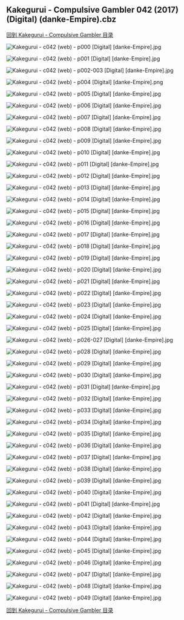 ## Kakegurui - Compulsive Gambler 042 (2017) (Digital) (danke-Empire).cbz


[回到 Kakegurui - Compulsive Gambler 目录](https://github.com/alicewish/markdown/blob/master/series/Kakegurui-Compulsive-Gambler.md)


![Kakegurui - c042 (web) - p000 [Digital] [danke-Empire].jpg](https://wx1.sinaimg.cn/large/6a9fdecagy1fp1x6uh5jmj20p00zv49y.jpg)

![Kakegurui - c042 (web) - p001 [Digital] [danke-Empire].jpg](https://wx1.sinaimg.cn/large/6a9fdecagy1fp1x72y8ohj20p00zvwql.jpg)

![Kakegurui - c042 (web) - p002-003 [Digital] [danke-Empire].jpg](https://wx1.sinaimg.cn/large/6a9fdecagy1fp1x78wef6j21e00zvwzl.jpg)

![Kakegurui - c042 (web) - p004 [Digital] [danke-Empire].png](https://wx1.sinaimg.cn/large/6a9fdecagy1fltas1hda3j20p00zv06l.jpg)

![Kakegurui - c042 (web) - p005 [Digital] [danke-Empire].jpg](https://wx1.sinaimg.cn/large/6a9fdecagy1fp1x7dos04j20p00zvk4i.jpg)

![Kakegurui - c042 (web) - p006 [Digital] [danke-Empire].jpg](https://wx1.sinaimg.cn/large/6a9fdecagy1fp1x7hzuzzj20p00zv15u.jpg)

![Kakegurui - c042 (web) - p007 [Digital] [danke-Empire].jpg](https://wx1.sinaimg.cn/large/6a9fdecagy1fp1x7mrm0cj20p00zv48f.jpg)

![Kakegurui - c042 (web) - p008 [Digital] [danke-Empire].jpg](https://wx1.sinaimg.cn/large/6a9fdecagy1fp1x7qkg4xj20p00zv495.jpg)

![Kakegurui - c042 (web) - p009 [Digital] [danke-Empire].jpg](https://wx1.sinaimg.cn/large/6a9fdecagy1fp1x7v7wh9j20p00zvwoi.jpg)

![Kakegurui - c042 (web) - p010 [Digital] [danke-Empire].jpg](https://wx1.sinaimg.cn/large/6a9fdecagy1fp1x801a9xj20p00zvtk8.jpg)

![Kakegurui - c042 (web) - p011 [Digital] [danke-Empire].jpg](https://wx1.sinaimg.cn/large/6a9fdecagy1fp1x8498y2j20p00zv49c.jpg)

![Kakegurui - c042 (web) - p012 [Digital] [danke-Empire].jpg](https://wx1.sinaimg.cn/large/6a9fdecagy1fp1x8b02z2j20p00zvh1r.jpg)

![Kakegurui - c042 (web) - p013 [Digital] [danke-Empire].jpg](https://wx1.sinaimg.cn/large/6a9fdecagy1fp1x8gf9szj20p00zvdud.jpg)

![Kakegurui - c042 (web) - p014 [Digital] [danke-Empire].jpg](https://wx1.sinaimg.cn/large/6a9fdecagy1fp1x8kmez6j20p00zvdtr.jpg)

![Kakegurui - c042 (web) - p015 [Digital] [danke-Empire].jpg](https://wx1.sinaimg.cn/large/6a9fdecagy1fp1x8pf87aj20p00zvgwf.jpg)

![Kakegurui - c042 (web) - p016 [Digital] [danke-Empire].jpg](https://wx1.sinaimg.cn/large/6a9fdecagy1fp1x8tou5fj20p00zvk2s.jpg)

![Kakegurui - c042 (web) - p017 [Digital] [danke-Empire].jpg](https://wx1.sinaimg.cn/large/6a9fdecagy1fp1x8zc5kdj20p00zvnei.jpg)

![Kakegurui - c042 (web) - p018 [Digital] [danke-Empire].jpg](https://wx1.sinaimg.cn/large/6a9fdecagy1fp1x9391qlj20p00zvtkt.jpg)

![Kakegurui - c042 (web) - p019 [Digital] [danke-Empire].jpg](https://wx1.sinaimg.cn/large/6a9fdecagy1fp1x97m8vsj20p00zvh0y.jpg)

![Kakegurui - c042 (web) - p020 [Digital] [danke-Empire].jpg](https://wx1.sinaimg.cn/large/6a9fdecagy1fp1x9fi6e9j20p00zvk4d.jpg)

![Kakegurui - c042 (web) - p021 [Digital] [danke-Empire].jpg](https://wx1.sinaimg.cn/large/6a9fdecagy1fp1x9lw2e2j20p00zv4bk.jpg)

![Kakegurui - c042 (web) - p022 [Digital] [danke-Empire].jpg](https://wx1.sinaimg.cn/large/6a9fdecagy1fp1x9q6hndj20p00zvwrm.jpg)

![Kakegurui - c042 (web) - p023 [Digital] [danke-Empire].jpg](https://wx1.sinaimg.cn/large/6a9fdecagy1fp1x9unmpcj20p00zvqei.jpg)

![Kakegurui - c042 (web) - p024 [Digital] [danke-Empire].jpg](https://wx1.sinaimg.cn/large/6a9fdecagy1fp1x9yj1q1j20p00zvgw9.jpg)

![Kakegurui - c042 (web) - p025 [Digital] [danke-Empire].jpg](https://wx1.sinaimg.cn/large/6a9fdecagy1fp1xa43nkvj20p00zvdur.jpg)

![Kakegurui - c042 (web) - p026-027 [Digital] [danke-Empire].jpg](https://wx1.sinaimg.cn/large/6a9fdecagy1fp1xa9ilg6j21e00zv4qp.jpg)

![Kakegurui - c042 (web) - p028 [Digital] [danke-Empire].jpg](https://wx1.sinaimg.cn/large/6a9fdecagy1fp1xaeshf5j20p00zvnah.jpg)

![Kakegurui - c042 (web) - p029 [Digital] [danke-Empire].jpg](https://wx1.sinaimg.cn/large/6a9fdecagy1fp1xaiw5dij20p00zvqgl.jpg)

![Kakegurui - c042 (web) - p030 [Digital] [danke-Empire].jpg](https://wx1.sinaimg.cn/large/6a9fdecagy1fp1xanb38oj20p00zvann.jpg)

![Kakegurui - c042 (web) - p031 [Digital] [danke-Empire].jpg](https://wx1.sinaimg.cn/large/6a9fdecagy1fp1xarfjj6j20p00zvqhv.jpg)

![Kakegurui - c042 (web) - p032 [Digital] [danke-Empire].jpg](https://wx1.sinaimg.cn/large/6a9fdecagy1fp1xaxmty9j20p00zvn9k.jpg)

![Kakegurui - c042 (web) - p033 [Digital] [danke-Empire].jpg](https://wx1.sinaimg.cn/large/6a9fdecagy1fp1xb51wi0j20p00zvwsc.jpg)

![Kakegurui - c042 (web) - p034 [Digital] [danke-Empire].jpg](https://wx1.sinaimg.cn/large/6a9fdecagy1fp1xbb49plj20p00zvwu7.jpg)

![Kakegurui - c042 (web) - p035 [Digital] [danke-Empire].jpg](https://wx1.sinaimg.cn/large/6a9fdecagy1fp1xbglmhej20p00zvdtq.jpg)

![Kakegurui - c042 (web) - p036 [Digital] [danke-Empire].jpg](https://wx1.sinaimg.cn/large/6a9fdecagy1fp1xbloiajj20p00zvdtt.jpg)

![Kakegurui - c042 (web) - p037 [Digital] [danke-Empire].jpg](https://wx1.sinaimg.cn/large/6a9fdecagy1fp1xbr29ayj20p00zvqfy.jpg)

![Kakegurui - c042 (web) - p038 [Digital] [danke-Empire].jpg](https://wx1.sinaimg.cn/large/6a9fdecagy1fp1xbv7gfjj20p00zvk36.jpg)

![Kakegurui - c042 (web) - p039 [Digital] [danke-Empire].jpg](https://wx1.sinaimg.cn/large/6a9fdecagy1fp1xbzkks2j20p00zvgwv.jpg)

![Kakegurui - c042 (web) - p040 [Digital] [danke-Empire].jpg](https://wx1.sinaimg.cn/large/6a9fdecagy1fp1xc461qzj20p00zvgwy.jpg)

![Kakegurui - c042 (web) - p041 [Digital] [danke-Empire].jpg](https://wx1.sinaimg.cn/large/6a9fdecagy1fp1xc8d3gwj20p00zvdtd.jpg)

![Kakegurui - c042 (web) - p042 [Digital] [danke-Empire].jpg](https://wx1.sinaimg.cn/large/6a9fdecagy1fp1xceo9coj20p00zvwr1.jpg)

![Kakegurui - c042 (web) - p043 [Digital] [danke-Empire].jpg](https://wx1.sinaimg.cn/large/6a9fdecagy1fp1xcjuuk8j20p00zvwsf.jpg)

![Kakegurui - c042 (web) - p044 [Digital] [danke-Empire].jpg](https://wx1.sinaimg.cn/large/6a9fdecagy1fp1xcr018lj20p00zvqkj.jpg)

![Kakegurui - c042 (web) - p045 [Digital] [danke-Empire].jpg](https://wx1.sinaimg.cn/large/6a9fdecagy1fp1xcvgskuj20p00zvapy.jpg)

![Kakegurui - c042 (web) - p046 [Digital] [danke-Empire].jpg](https://wx1.sinaimg.cn/large/6a9fdecagy1fp1xd0362xj20p00zvh1j.jpg)

![Kakegurui - c042 (web) - p047 [Digital] [danke-Empire].jpg](https://wx1.sinaimg.cn/large/6a9fdecagy1fp1xd6cvd1j20p00zv130.jpg)

![Kakegurui - c042 (web) - p048 [Digital] [danke-Empire].jpg](https://wx1.sinaimg.cn/large/6a9fdecagy1fp1xdey1d8j20p00zvqhc.jpg)

![Kakegurui - c042 (web) - p049 [Digital] [danke-Empire].jpg](https://wx1.sinaimg.cn/large/6a9fdecagy1fp1xdictgij20p00zv0xj.jpg)

[回到 Kakegurui - Compulsive Gambler 目录](https://github.com/alicewish/markdown/blob/master/series/Kakegurui-Compulsive-Gambler.md)

